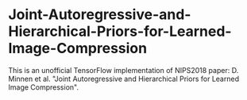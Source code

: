 # Joint-Autoregressive-and-Hierarchical-Priors-for-Learned-Image-Compression
This is an unofficial TensorFlow implementation of NIPS2018 paper: D. Minnen et al. "Joint Autoregressive and Hierarchical Priors for Learned Image Compression".
